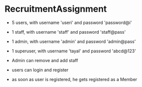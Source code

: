 # RecruitmentAssignment


- 5 users, with username 'useri' and password 'password@i'
- 1 staff, with username 'staff' and password 'staff@pass'
- 1 admin, with username 'admin' and password 'admin@pass'
- 1 superuser, with username 'tayal' and password 'abcd@123'

- Admin can remove and add staff
- users can login and register
- as soon as user is registered, he gets registered as a Member